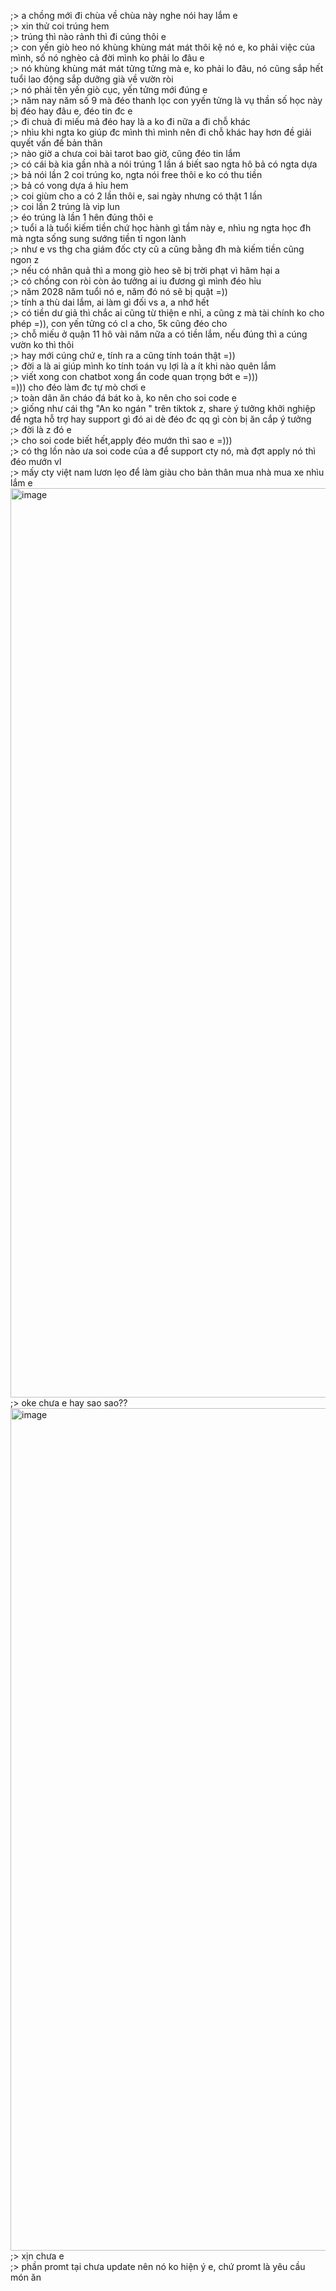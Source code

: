 ;> a chồng mới đi chùa về chùa này nghe nói hay lắm e<br>
;> xin thử coi trúng hem<br>
;> trúng thì nào rảnh thì đi cúng thôi e<br>
;> con yến giò heo nó khùng khùng mát mát thôi kệ nó e, ko phải việc của mình, số nó nghèo cả đời mình ko phải lo đâu e<br>
;> nó khùng khùng mát mát tửng tửng mà e, ko phải lo đâu,  nó cũng sắp hết tuổi lao động sắp dưỡng già về vườn ròi<br>
;> nó phải tên yến giò cục, yến tửng mới đúng e<br>
;> năm nay năm số 9 mà đéo thanh lọc con yyến tửng là vụ thần số học này bị đéo hay đâu e, đéo tin đc e<br>
;> đi chuà đi miếu mả đéo hay là a ko đi nữa a đi chỗ khác<br>
;> nhìu khi ngta ko giúp đc mình thì mình nên đi chỗ khác hay hơn đề giải quyết vấn đề bản thân<br>
;> nào giờ a chưa coi bài tarot bao giờ, cũng đéo tin lắm<br>
;> có cái bà kia gần nhà a nói trúng 1 lần á biết sao ngta hô bả có ngta dựa<br>
;> bả nói lần 2 coi trúng ko, ngta nói free thôi e ko có thu tiền<br>
;> bả có vong dựa á hỉu hem<br>
;> coi giùm cho a có 2 lần thôi e, sai ngày nhưng có thật 1 lần<br>
;> coi lần 2 trúng là vip lun<br>
;> éo trúng là lần 1 hên đúng thôi e<br>
;> tuổi a là tuổi kiếm tiền chứ học hành gì tầm này e, nhìu ng ngta học đh mà ngta sống sung sướng tiền tỉ ngon lành<br>
;> như e vs thg cha giám đốc cty cũ a cũng bằng đh mà kiếm tiền cũng ngon z<br>
;> nếu có nhân quả thì a mong giò heo sẽ bị trời phạt vì hãm hại a<br>
;> có chồng con ròi còn ảo tưởng ai iu đương gì mình đéo hỉu<br>
;> năm 2028 năm tuổi nó e, năm đó nó sẽ bị quật =))<br>
;> tính a thù dai lắm, ai làm gì đối vs a, a nhớ hết<br>
;> có tiền dư giả thì chắc ai cũng từ thiện e nhỉ, a cũng z mà tài chính ko cho phép =)), con yến tửng có cl a cho, 5k cũng đéo cho<br>
;> chỗ miếu ở quận 11 hô vài năm nữa a có tiền lắm, nếu đúng thì a cúng vườn ko thì thôi<br>
;> hay mới cúng chứ e, tính ra a cũng tính toán thật =))<br>
;> đời a là ai giúp mình ko tính toán vụ lợi là a ít khi nào quên lắm<br>
;> viết xong con chatbot xong ẩn code quan trọng bớt e =)))<br>
=))) cho đéo làm đc tự mò chơi e<br>
;> toàn dân ăn cháo đá bát ko à, ko nên cho soi code e<br>
;> giống như cái thg "An ko ngán " trên tiktok z, share ý tưởng khởi nghiệp để ngta hỗ trợ hay support gì đó ai dè đéo đc qq gì còn bị ăn cắp ý tưởng<br>
;> đời là z đó e<br>
;> cho soi code biết hết,apply đéo mướn thì sao e =)))<br>
;> có thg lồn nào ưa soi code của a để support cty nó, mà đợt apply nó thì đéo mướn vl<br>
;> mấy cty việt nam lươn lẹo để làm giàu cho bản thân mua nhà mua xe nhìu lắm e<br>
<img width="1988" height="1455" alt="image" src="https://github.com/user-attachments/assets/a0ee4349-03e6-485c-b790-6f91dea0fe2c" /><br>
;> oke chưa e hay sao sao??<br>
<img width="1538" height="1348" alt="image" src="https://github.com/user-attachments/assets/8561cff5-d08e-4b57-8e71-b763aa97df2e" /><br>
;> xịn chưa e<br>
;> phần promt tại chưa update nên nó ko hiện ý e, chứ promt là yêu cầu món ăn
